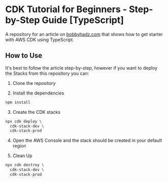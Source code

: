 # CDK Tutorial for Beginners - Step-by-Step Guide [TypeScript]

A repository for an article on
[bobbyhadz.com](https://bobbyhadz.com/blog/aws-cdk-tutorial-typescript) that
shows how to get starter with AWS CDK using TypeScript.

## How to Use

It's best to follow the article step-by-step, however if you want to deploy the
Stacks from this repository you can:

1. Clone the repository

2. Install the dependencies

```bash
npm install
```

3. Create the CDK stacks

```bash
npx cdk deploy \
  cdk-stack-dev \
  cdk-stack-prod
```

4. Open the AWS Console and the stack should be created in your default region

5. Clean Up

```bash
npx cdk destroy \
  cdk-stack-dev \
  cdk-stack-prod
```
